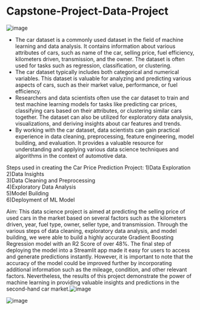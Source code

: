 # Capstone-Project-Data-Project
![image](https://github.com/Patricia1501/Capstone-Project-Data-Project/assets/130581948/2fb044ad-c6d3-428a-82a2-8a0cbe5f8faf)
* The car dataset is a commonly used dataset in the field of machine learning and data analysis. It contains information about various attributes of cars, such as name of the car, selling price, fuel efficiency, kilometers driven, transmission, and the owner. The dataset is often used for tasks such as regression, classification, or clustering.
* The car dataset typically includes both categorical and numerical variables. This dataset is valuable for analyzing and predicting various aspects of cars, such as their market value, performance, or fuel efficiency.
* Researchers and data scientists often use the car dataset to train and test machine learning models for tasks like predicting car prices, classifying cars based on their attributes, or clustering similar cars together. The dataset can also be utilized for exploratory data analysis, visualizations, and deriving insights about car features and trends.
* By working with the car dataset, data scientists can gain practical experience in data cleaning, preprocessing, feature engineering, model building, and evaluation. It provides a valuable resource for understanding and applying various data science techniques and algorithms in the context of automotive data.

Steps used in creating the Car Price Prediction Project:
1)Data Exploration <br>
2)Data Insights <br>
3)Data Cleaning and Preprocessing <br>
4)Exploratory Data Analysis <br>
5)Model Building <br>
6)Deployment of ML Model <br>

Aim:
This data science project is aimed at predicting the selling price of used cars in the market based on several factors such as the kilometers driven, year, fuel type, owner, seller type, and transmission. Through the various steps of data cleaning, exploratory data analysis, and model building, we were able to build a highly accurate Gradient Boosting Regression model with an R2 Score of over 48%. The final step of deploying the model into a Streamlit app made it easy for users to access and generate predictions instantly. However, it is important to note that the accuracy of the model could be improved further by incorporating additional information such as the mileage, condition, and other relevant factors. Nevertheless, the results of this project demonstrate the power of machine learning in providing valuable insights and predictions in the second-hand car market.![image](https://github.com/Patricia1501/Capstone-Project-Data-Project/assets/130581948/f0f0557e-2af6-4106-b9ef-23a00f021b7b)


![image](https://github.com/Patricia1501/Capstone-Project-Data-Project/assets/130581948/c01d069f-ad3c-464e-a4fb-150d53339ec0)


